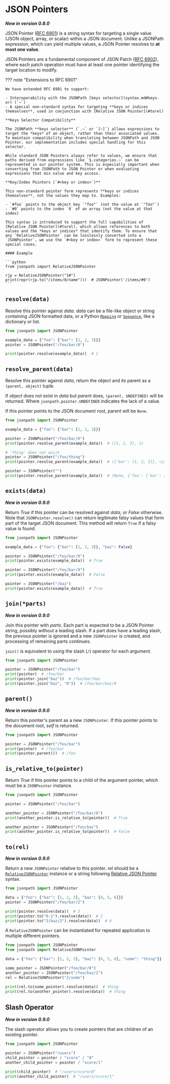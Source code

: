 # JSON Pointers

**_New in version 0.8.0_**

JSON Pointer ([RFC 6901](https://datatracker.ietf.org/doc/html/rfc6901)) is a string syntax for targeting a single value (JSON object, array, or scalar) within a JSON document. Unlike a JSONPath expression, which can yield multiple values, a JSON Pointer resolves to **at most one value**.

JSON Pointers are a fundamental component of JSON Patch ([RFC 6902](https://datatracker.ietf.org/doc/html/rfc6902)), where each patch operation must have at least one pointer identifying the target location to modify.

??? note "Extensions to RFC 6901"

    We have extended RFC 6901 to support:

    - Interoperability with the JSONPath [keys selector](syntax.md#keys-or) (`~`)
    - A special non-standard syntax for targeting **keys or indices themselves**, used in conjunction with [Relative JSON Pointer](#torel)

    **Keys Selector Compatibility**

    The JSONPath **keys selector** (`.~` or `[~]`) allows expressions to target the *keys* of an object, rather than their associated values. To maintain compatibility when translating between JSONPath and JSON Pointer, our implementation includes special handling for this selector.

    While standard JSON Pointers always refer to values, we ensure that paths derived from expressions like `$.categories.~` can be represented in our pointer system. This is especially important when converting from JSONPath to JSON Pointer or when evaluating expressions that mix value and key access.

    **Key/Index Pointers (`#<key or index>`)**

    This non-standard pointer form represents **keys or indices themselves**, not the values they map to. Examples:

    - `#foo` points to the object key `"foo"` (not the value at `"foo"`)
    - `#0` points to the index `0` of an array (not the value at that index)

    This syntax is introduced to support the full capabilities of [Relative JSON Pointer](#torel), which allows references to both values and the *keys or indices* that identify them. To ensure that any `RelativeJSONPointer` can be losslessly converted into a `JSONPointer`, we use the `#<key or index>` form to represent these special cases.

    #### Example

    ```python
    from jsonpath import RelativeJSONPointer

    rjp = RelativeJSONPointer("1#")
    print(repr(rjp.to("/items/0/name")))  # JSONPointer('/items/#0')
    ```

## `resolve(data)`

Resolve this pointer against _data_. _data_ can be a file-like object or string containing JSON formatted data, or a Python [`Mapping`](https://docs.python.org/3/library/collections.abc.html#collections.abc.Mapping) or [`Sequence`](https://docs.python.org/3/library/collections.abc.html#collections.abc.Sequence), like a dictionary or list.

```python
from jsonpath import JSONPointer

example_data = {"foo": {"bar": [1, 2, 3]}}
pointer = JSONPointer("/foo/bar/0")

print(pointer.resolve(example_data))  # 1
```

## `resolve_parent(data)`

Resolve this pointer against _data_, return the object and its parent as a `(parent, object)` tuple.

If _object_ does not exist in _data_ but _parent_ does, `(parent, UNDEFINED)` will be returned. Where `jsonpath.pointer.UNDEFINED` indicates the lack of a value.

If this pointer points to the JSON document root, parent will be `None`.

```python
from jsonpath import JSONPointer

example_data = {"foo": {"bar": [1, 2, 3]}}

pointer = JSONPointer("/foo/bar/0")
print(pointer.resolve_parent(example_data))  # ([1, 2, 3], 1)

# 'thing' does not exist
pointer = JSONPointer("/foo/thing")
print(pointer.resolve_parent(example_data))  # ({'bar': [1, 2, 3]}, <jsonpath.pointer._Undefined object at 0x7f0c7cf77040>)

pointer = JSONPointer("")
print(pointer.resolve_parent(example_data))  # (None, {'foo': {'bar': [1, 2, 3]}})
```

## `exists(data)`

**_New in version 0.9.0_**

Return _True_ if this pointer can be resolved against _data_, or _False_ otherwise. Note that `JSONPointer.resolve()` can return legitimate falsy values that form part of the target JSON document. This method will return `True` if a falsy value is found.

```python
from jsonpath import JSONPointer

example_data = {"foo": {"bar": [1, 2, 3]}, "baz": False}

pointer = JSONPointer("/foo/bar/0")
print(pointer.exists(example_data))  # True

pointer = JSONPointer("/foo/bar/9")
print(pointer.exists(example_data))  # False

pointer = JSONPointer("/baz")
print(pointer.exists(example_data))  # True
```

## `join(*parts)`

**_New in version 0.9.0_**

Join this pointer with _parts_. Each part is expected to be a JSON Pointer string, possibly without a leading slash. If a part does have a leading slash, the previous pointer is ignored and a new `JSONPointer` is created, and processing of remaining parts continues.

`join()` is equivalent to using the slash (`/`) operator for each argument.

```python
from jsonpath import JSONPointer

pointer = JSONPointer("/foo/bar")
print(pointer)  # /foo/bar
print(pointer.join("baz"))  # /foo/bar/baz
print(pointer.join("baz", "0"))  # /foo/bar/baz/0
```

## `parent()`

**_New in version 0.9.0_**

Return this pointer's parent as a new `JSONPointer`. If this pointer points to the document root, _self_ is returned.

```python
from jsonpath import JSONPointer

pointer = JSONPointer("/foo/bar")
print(pointer)  # /foo/bar
print(pointer.parent())  # /foo
```

## `is_relative_to(pointer)`

Return _True_ if this pointer points to a child of the argument pointer, which must be a `JSONPointer` instance.

```python
from jsonpath import JSONPointer

pointer = JSONPointer("/foo/bar")

another_pointer = JSONPointer("/foo/bar/0")
print(another_pointer.is_relative_to(pointer))  # True

another_pointer = JSONPointer("/foo/baz")
print(another_pointer.is_relative_to(pointer))  # False
```

## `to(rel)`

**_New in version 0.9.0_**

Return a new `JSONPointer` relative to this pointer. _rel_ should be a [`RelativeJSONPointer`](api.md#jsonpath.RelativeJSONPointer) instance or a string following [Relative JSON Pointer](https://www.ietf.org/id/draft-hha-relative-json-pointer-00.html) syntax.

```python
from jsonpath import JSONPointer

data = {"foo": {"bar": [1, 2, 3], "baz": [4, 5, 6]}}
pointer = JSONPointer("/foo/bar/2")

print(pointer.resolve(data))  # 3
print(pointer.to("0-1").resolve(data))  # 2
print(pointer.to("2/baz/2").resolve(data))  # 6
```

A `RelativeJSONPointer` can be instantiated for repeated application to multiple different pointers.

```python
from jsonpath import JSONPointer
from jsonpath import RelativeJSONPointer

data = {"foo": {"bar": [1, 2, 3], "baz": [4, 5, 6], "some": "thing"}}

some_pointer = JSONPointer("/foo/bar/0")
another_pointer = JSONPointer("/foo/baz/2")
rel = RelativeJSONPointer("2/some")

print(rel.to(some_pointer).resolve(data))  # thing
print(rel.to(another_pointer).resolve(data))  # thing
```

## Slash Operator

**_New in version 0.9.0_**

The slash operator allows you to create pointers that are children of an existing pointer.

```python
from jsonpath import JSONPointer

pointer = JSONPointer("/users")
child_pointer = pointer / "score" / "0"
another_child_pointer = pointer / "score/1"

print(child_pointer)  # "/users/score/0"
print(another_child_pointer)  # "/users/score/1"
```
